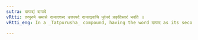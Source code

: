 ```yaml
---
sutra: दायाद्यं दायादे
vRtti: तत्पुरुषे समासे दायादशब्द उत्तरपदे दायाद्यवाचि पूर्वपदं प्रकृतिस्वरं भवति ॥
vRtti_eng: In a _Tatpurusha_ compound, having the word दायाद as its second member, the first member denoting inheritance preserves its original accent.

---
```

